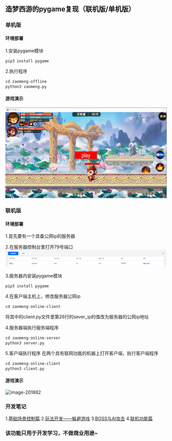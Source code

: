## 造梦西游的pygame复现（联机版/单机版）

### 单机版
#### 环境部署
1.安装pygame模块
```shell
pip3 install pygame
```
2.执行程序
```shell
cd zaomeng-offline
python3 zaomeng.py
```
#### 游戏演示
![image-20180902192805872](./md_image/1.gif)


### 联机版
#### 环境部署
1.首先要有一个具备公网ip的服务器

2.在服务器控制台里打开79号端口
![控制台](./md_image/1.png)

3.服务器内安装pygame模块
```shell
pip3 install pygame
```

4.在客户端主机上，修改服务器公网ip
```shell
cd zaomeng-online-client
```
将其中的client.py文件里第26行的sever_ip的值改为服务器的公网ip地址

4.服务器端执行服务端程序
```shell
cd zaomeng-online-server
python3 server.py
```

5.客户端执行程序
在两个具有联网功能的机器上打开客户端，执行客户端程序
```shell
cd zaomeng-online-client
python3 client.py
```
#### 游戏演示
![image-201882](./md_image/2.gif)

### 开发笔记
1.[基础场景控制篇](https://blog.csdn.net/weixin_43412878/article/details/110622207?spm=1001.2014.3001.5502)
2.[玩法开发——躲避游戏](https://blog.csdn.net/weixin_43412878/article/details/124714806?spm=1001.2014.3001.5502)
3.[BOSS与AI攻击](https://blog.csdn.net/weixin_43412878/article/details/124890497?spm=1001.2014.3001.5502)
4.[联机功能篇](https://blog.csdn.net/weixin_43412878/article/details/124916404?spm=1001.2014.3001.5502)

### 该功能只用于开发学习，不做商业用途~
